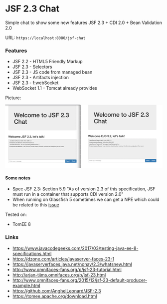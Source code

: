 # JSF 2.3 Chat

Simple chat to show some new features JSF 2.3 + CDI 2.0 + Bean Validation 2.0

URL: `https://localhost:8080/jsf-chat`

### Features

* JSF 2.2 - HTML5 Friendly Markup
* JSF 2.3 - Selectors
* JSF 2.3 - JS code from managed bean
* JSF 2.3 - Artifacts injection
* JSF 2.3 - f:webSocket
* WebSocket 1.1 - Tomcat already provides

Picture:

![Print](img/chat-print.png)

#### Some notes

* Spec JSF 2.3: Section 5.9 "As of version 2.3 of this specification, JSF must run in a container that supports CDI version 2.0"
* When running on Glassfish 5 sometimes we can get a NPE which could be related to this [issue](https://github.com/ocpsoft/rewrite/issues/265)

Tested on:

* TomEE 8

### Links

* https://www.javacodegeeks.com/2017/03/testing-java-ee-8-specifications.html
* https://dzone.com/articles/javaserver-faces-23-1
* https://javaserverfaces.java.net/nonav/2.3/whatsnew.html
* http://www.omnifaces-fans.org/p/jsf-23-tutorial.html
* http://arjan-tijms.omnifaces.org/p/jsf-23.html
* http://www.omnifaces-fans.org/2015/12/jsf-23-default-producer-example.html
* https://github.com/AnghelLeonard/JSF-2.3
* https://tomee.apache.org/download.html

